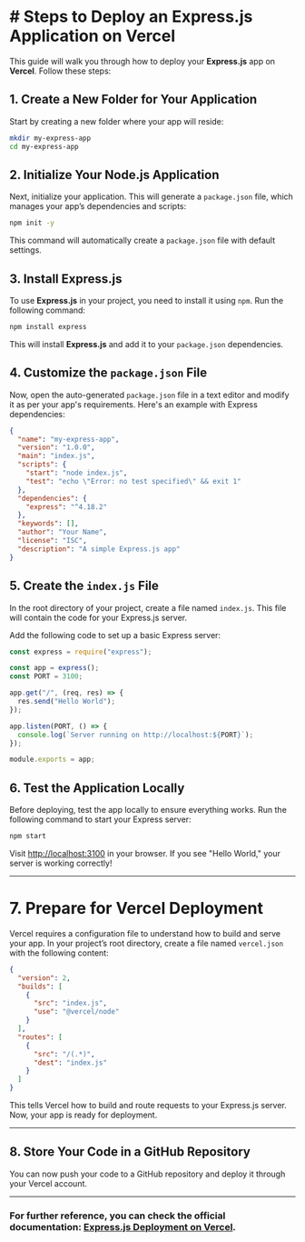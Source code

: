 # # Steps to Deploy an Express.js Application on Vercel

This guide will walk you through how to deploy your **Express.js** app on **Vercel**. Follow these steps:

## 1. Create a New Folder for Your Application

Start by creating a new folder where your app will reside:

```bash
mkdir my-express-app
cd my-express-app
```

## 2. Initialize Your Node.js Application

Next, initialize your application. This will generate a `package.json` file, which manages your app’s dependencies and scripts:

```bash
npm init -y
```

This command will automatically create a `package.json` file with default settings.

## 3. Install Express.js

To use **Express.js** in your project, you need to install it using `npm`. Run the following command:

```bash
npm install express
```

This will install **Express.js** and add it to your `package.json` dependencies.

## 4. Customize the `package.json` File

Now, open the auto-generated `package.json` file in a text editor and modify it as per your app's requirements. Here's an example with Express dependencies:

```json
{
  "name": "my-express-app",
  "version": "1.0.0",
  "main": "index.js",
  "scripts": {
    "start": "node index.js",
    "test": "echo \"Error: no test specified\" && exit 1"
  },
  "dependencies": {
    "express": "^4.18.2"
  },
  "keywords": [],
  "author": "Your Name",
  "license": "ISC",
  "description": "A simple Express.js app"
}
```

## 5. Create the `index.js` File

In the root directory of your project, create a file named `index.js`. This file will contain the code for your Express.js server.

Add the following code to set up a basic Express server:

```js
const express = require("express");

const app = express();
const PORT = 3100;

app.get("/", (req, res) => {
  res.send("Hello World");
});

app.listen(PORT, () => {
  console.log(`Server running on http://localhost:${PORT}`);
});

module.exports = app;
```

## 6. Test the Application Locally

Before deploying, test the app locally to ensure everything works. Run the following command to start your Express server:

```bash
npm start
```

Visit [http://localhost:3100](http://localhost:3100) in your browser. If you see "Hello World," your server is working correctly!

---

# 7. Prepare for Vercel Deployment

Vercel requires a configuration file to understand how to build and serve your app. In your project’s root directory, create a file named `vercel.json` with the following content:

```json
{
  "version": 2,
  "builds": [
    {
      "src": "index.js",
      "use": "@vercel/node"
    }
  ],
  "routes": [
    {
      "src": "/(.*)",
      "dest": "index.js"
    }
  ]
}
```

This tells Vercel how to build and route requests to your Express.js server. Now, your app is ready for deployment.

---

## 8. Store Your Code in a GitHub Repository

You can now push your code to a GitHub repository and deploy it through your Vercel account.

---

### For further reference, you can check the official documentation: [Express.js Deployment on Vercel](https://vercel.com/guides/using-express-with-vercel).
